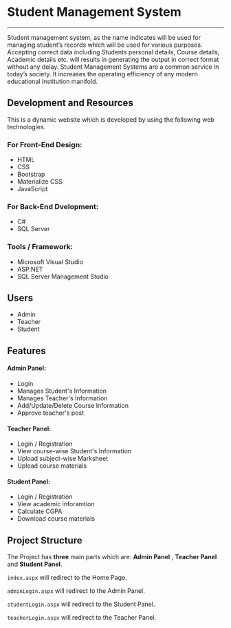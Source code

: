 # Student Management System
***
Student management system, as the name indicates will be used for managing student’s records which will be used for various purposes. Accepting correct data including Students personal details, Course details, Academic details etc. will results in generating the output in correct format without any delay. Student Management Systems are a common service in today’s society. It increases the operating efficiency of any modern educational institution manifold.

## Development and Resources
This is a dynamic website which is developed by using the following web technologies.
### For Front-End Design:
* HTML
* CSS
* Bootstrap
* Materialize CSS
* JavaScript
 ### For Back-End Dvelopment:
 * C# 
 * SQL Server
 ### Tools / Framework:
* Microsoft Visual Studio
* ASP.NET
* SQL Server Management Studio
 
## Users
* Admin
* Teacher
* Student

## Features

#### Admin Panel:
* Login
* Manages Student's Information
* Manages Teacher's Information
* Add/Update/Delete Course Information
* Approve teacher's post

#### Teacher Panel:
* Login / Registration
* View course-wise Student's Information
* Upload subject-wise Marksheet 
* Upload course materials

#### Student Panel:
* Login / Registration
* View academic inforamtion
* Calculate CGPA
* Download course materials

## Project Structure

The Project has **three** main parts which are: **Admin Panel** , **Teacher Panel** and **Student Panel**.

`index.aspx` will redirect to the Home Page.

`adminLogin.aspx` will redirect to the Admin Panel.

`studentLogin.aspx` will redirect to the Student Panel.

`teacherLogin.aspx` will redirect to the Teacher Panel.

